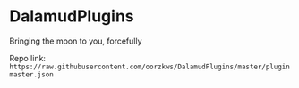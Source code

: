 # DalamudPlugins
 Bringing the moon to you, forcefully

Repo link: `https://raw.githubusercontent.com/oorzkws/DalamudPlugins/master/pluginmaster.json`
